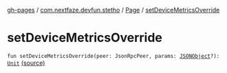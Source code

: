 [gh-pages](../../index.md) / [com.nextfaze.devfun.stetho](../index.md) / [Page](index.md) / [setDeviceMetricsOverride](./set-device-metrics-override.md)

# setDeviceMetricsOverride

`fun setDeviceMetricsOverride(peer: JsonRpcPeer, params: `[`JSONObject`](https://developer.android.com/reference/org/json/JSONObject.html)`?): `[`Unit`](https://kotlinlang.org/api/latest/jvm/stdlib/kotlin/-unit/index.html) [(source)](https://github.com/NextFaze/dev-fun/tree/master/devfun-stetho/src/main/java/com/nextfaze/devfun/stetho/Stetho.kt#L97)